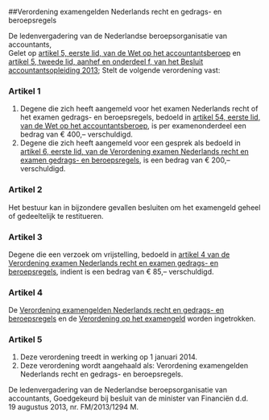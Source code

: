 <meta http-equiv='Content-Type' content='text/html; charset=utf-8' />

##Verordening examengelden Nederlands recht en gedrags- en beroepsregels

De ledenvergadering van de Nederlandse beroepsorganisatie van accountants,  
Gelet op [artikel 5, eerste lid, van de Wet op het accountantsberoep](../../../../../../../../../../wet/wet/op/het/accountantsberoep/BWBR0032573/README.md) en [artikel 5, tweede lid, aanhef en onderdeel f, van het Besluit accountantsopleiding 2013](../../../../../../../../../../AMvB/besluit/accountantsopleiding/2013/BWBR0032724/README.md);
Stelt de volgende verordening vast:    

### Artikel  1  

1.  Degene die zich heeft aangemeld voor het examen Nederlands recht of het examen gedrags- en beroepsregels, bedoeld in [artikel 54, eerste lid, van de Wet op het accountantsberoep](../../../../../../../../../../wet/wet/op/het/accountantsberoep/BWBR0032573/README.md), is per examenonderdeel een bedrag van € 400,– verschuldigd.   
2.  Degene die zich heeft aangemeld voor een gesprek als bedoeld in [artikel 6, eerste lid, van de Verordening examen Nederlands recht en examen gedrags- en beroepsregels](../../../../../../../../../../pbo/verordening/examen/nederlands/recht/en/examen/gedrags-/en/beroepsregels/BWBR0033788/README.md), is een bedrag van € 200,– verschuldigd.  

### Artikel  2  

Het bestuur kan in bijzondere gevallen besluiten om het examengeld geheel of gedeeltelijk te restitueren. 

### Artikel  3  

Degene die een verzoek om vrijstelling, bedoeld in [artikel 4 van de Verordening examen Nederlands recht en examen gedrags- en beroepsregels](../../../../../../../../../../pbo/verordening/examen/nederlands/recht/en/examen/gedrags-/en/beroepsregels/BWBR0033788/README.md), indient is een bedrag van € 85,– verschuldigd. 

### Artikel  4  

De [Verordening examengelden Nederlands recht en gedrags- en beroepsregels](../../../../../../../../../../pbo/verordening/examengelden/nederlands/recht/en/gedrags-/en/beroepsregels/BWBR0025097/README.md) en de [Verordening op het examengeld](../../../../../../../../../../pbo/verordening/op/het/examengeld/BWBR0022559/README.md) worden ingetrokken. 

### Artikel  5  

1.  Deze verordening treedt in werking op 1 januari 2014.   
2.  Deze verordening wordt aangehaald als: Verordening examengelden Nederlands recht en gedrags- en beroepsregels.  

De ledenvergadering van de Nederlandse beroepsorganisatie van accountants,   Goedgekeurd bij besluit van de minister van Financiën d.d. 19 augustus 2013, nr. FM/2013/1294 M.    
